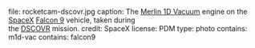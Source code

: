 file: rocketcam-dscovr.jpg
caption: The [Merlin 1D Vacuum](term) engine on the [SpaceX](term) [Falcon 9](term) vehicle, taken during\
         the [DSCOVR](term) mission.
credit: SpaceX
license: PDM
type: photo
contains: m1d-vac
contains: falcon9
